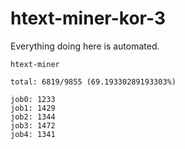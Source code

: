 # htext-miner-kor-3

Everything doing here is automated.

```
htext-miner

total: 6819/9855 (69.19330289193303%)

job0: 1233
job1: 1429
job2: 1344
job3: 1472
job4: 1341
```